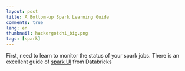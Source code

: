 ```yaml
---
layout: post
title: A Bottom-up Spark Learning Guide
comments: true
lang: en
thumbnail: hackergotchi_big.png
tags: [spark]
---
```


First, need to learn to monitor the status of your spark jobs. There is an excellent guide of [spark UI](https://databricks.com/blog/2015/06/22/understanding-your-spark-application-through-visualization.html) from Databricks
